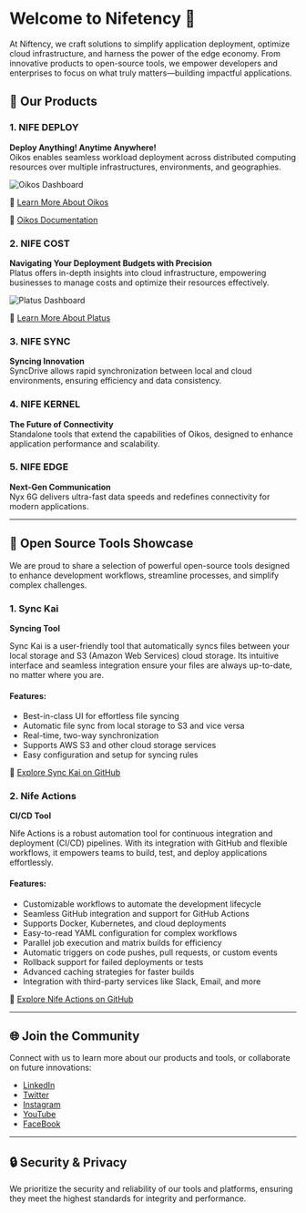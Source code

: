 # Welcome to Nifetency 👋

At Niftency, we craft solutions to simplify application deployment, optimize cloud infrastructure, and harness the power of the edge economy. From innovative products to open-source tools, we empower developers and enterprises to focus on what truly matters—building impactful applications.



## 🌟 Our Products

### **1. NIFE DEPLOY**  
**Deploy Anything! Anytime Anywhere!**  
Oikos enables seamless workload deployment across distributed computing resources over multiple infrastructures, environments, and geographies.

![Oikos Dashboard](https://docs.nife.io/assets/images/app-e28bb5d464858026c76bb2b25ee03b33.png)

🔗 [Learn More About Oikos](https://nife.io/oikos) 

🔗 [Oikos Documentation](#)  




### **2. NIFE COST**  
**Navigating Your Deployment Budgets with Precision**  
Platus offers in-depth insights into cloud infrastructure, empowering businesses to manage costs and optimize their resources effectively.

![Platus Dashboard](https://nife.io/static/media/finops-dash.0b51e9dcd1aab3ad4f17.png)

🔗 [Learn More About Platus](https://nife.io/platus)  



### **3. NIFE SYNC**  
**Syncing Innovation**  
SyncDrive allows rapid synchronization between local and cloud environments, ensuring efficiency and data consistency.



### **4. NIFE KERNEL**  
**The Future of Connectivity**  
Standalone tools that extend the capabilities of Oikos, designed to enhance application performance and scalability.



### **5. NIFE EDGE**  
**Next-Gen Communication**  
Nyx 6G delivers ultra-fast data speeds and redefines connectivity for modern applications.

---

## 🚀 Open Source Tools Showcase

We are proud to share a selection of powerful open-source tools designed to enhance development workflows, streamline processes, and simplify complex challenges.

### **1. Sync Kai**  
**Syncing Tool**

Sync Kai is a user-friendly tool that automatically syncs files between your local storage and S3 (Amazon Web Services) cloud storage. Its intuitive interface and seamless integration ensure your files are always up-to-date, no matter where you are.

#### **Features:**
- Best-in-class UI for effortless file syncing
- Automatic file sync from local storage to S3 and vice versa
- Real-time, two-way synchronization
- Supports AWS S3 and other cloud storage services
- Easy configuration and setup for syncing rules

🔗 [Explore Sync Kai on GitHub](https://github.com/nifetency/Synckai)


### **2. Nife Actions**  
**CI/CD Tool**

Nife Actions is a robust automation tool for continuous integration and deployment (CI/CD) pipelines. With its integration with GitHub and flexible workflows, it empowers teams to build, test, and deploy applications effortlessly.

#### **Features:**
- Customizable workflows to automate the development lifecycle
- Seamless GitHub integration and support for GitHub Actions
- Supports Docker, Kubernetes, and cloud deployments
- Easy-to-read YAML configuration for complex workflows
- Parallel job execution and matrix builds for efficiency
- Automatic triggers on code pushes, pull requests, or custom events
- Rollback support for failed deployments or tests
- Advanced caching strategies for faster builds
- Integration with third-party services like Slack, Email, and more

🔗 [Explore Nife Actions on GitHub](https://github.com/nifetency/nife-actions)

---

## 🌐 Join the Community

Connect with us to learn more about our products and tools, or collaborate on future innovations:
- [LinkedIn](https://www.linkedin.com/company/nifeio/)
- [Twitter](https://x.com/nifeio)
- [Instagram](https://www.instagram.com/nife.io/)
- [YouTube](https://www.youtube.com/channel/UCBlr6Wk9hcq2WlOnWpYu9LA)
- [FaceBook](https://www.facebook.com/nifeio/)

---

## 🔒 Security & Privacy

We prioritize the security and reliability of our tools and platforms, ensuring they meet the highest standards for integrity and performance.
